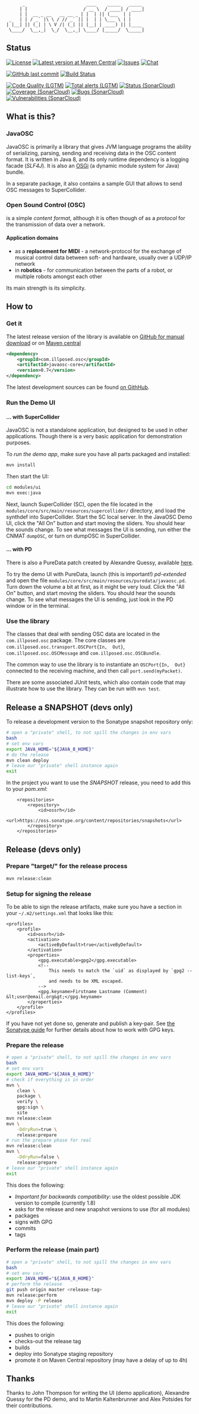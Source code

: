	      _                       ____    _____   _____
	     | |                     / __ \  / ____| / ____|
	     | |  __ _ __   __ __ _ | |  | || (___  | |
	 _   | | / _` |\ \ / // _` || |  | | \___ \ | |
	| |__| || (_| | \ V /| (_| || |__| | ____) || |____
	 \____/  \__,_|  \_/  \__,_| \____/ |_____/  \_____|

<!-- The title was created with: `figlet -k -f big JavaOSC` -->

<!--
SPDX-FileCopyrightText: 2012 C. Ramakrishnan / Illposed Software
SPDX-FileCopyrightText: 2021 Robin Vobruba <hoijui.quaero@gmail.com>

SPDX-License-Identifier: CC0-1.0
-->

## Status

[![License](
https://img.shields.io/github/license/hoijui/JavaOSC.svg?color=orange)](
https://github.com/hoijui/JavaOSC/blob/master/LICENSE)
[![Latest version at Maven Central](
https://maven-badges.herokuapp.com/maven-central/com.illposed.osc/javaosc-core/badge.svg?color=blue)](
https://maven-badges.herokuapp.com/maven-central/com.illposed.osc/javaosc-core/)
[![Issues](
https://img.shields.io/badge/issues-GitHub-red.svg)](
https://github.com/hoijui/JavaOSC/issues)
[![Chat](
https://img.shields.io/badge/chat-IRC-darkgreen.svg)](
irc://irc.freenode.net/javaosc)

[![GitHub last commit](
https://img.shields.io/github/last-commit/hoijui/JavaOSC.svg)](
https://github.com/hoijui/JavaOSC)
[![Build Status](
https://travis-ci.org/hoijui/JavaOSC.svg?branch=master)](
https://travis-ci.org/hoijui/JavaOSC?branch=master)

[![Code Quality (LGTM)](
https://img.shields.io/lgtm/grade/java/g/hoijui/JavaOSC.svg?logo=lgtm&logoWidth=18)](
https://lgtm.com/projects/g/hoijui/JavaOSC/context:java)
[![Total alerts (LGTM)](
https://img.shields.io/lgtm/alerts/g/hoijui/JavaOSC.svg?logo=lgtm&logoWidth=18)](
https://lgtm.com/projects/g/hoijui/JavaOSC/alerts/)
[![Status (SonarCloud)](
https://sonarcloud.io/api/project_badges/measure?project=com.illposed.osc:javaosc&metric=alert_status)](
https://sonarcloud.io/dashboard?id=com.illposed.osc:javaosc)
[![Coverage (SonarCloud)](
https://sonarcloud.io/api/project_badges/measure?project=com.illposed.osc:javaosc&metric=coverage)](
https://sonarcloud.io/component_measures/metric/coverage/list?id=com.illposed.osc:javaosc)
[![Bugs (SonarCloud)](
https://sonarcloud.io/api/project_badges/measure?project=com.illposed.osc:javaosc&metric=bugs)](
https://sonarcloud.io/component_measures/metric/reliability_rating/list?id=com.illposed.osc:javaosc)
[![Vulnerabilities (SonarCloud)](
https://sonarcloud.io/api/project_badges/measure?project=com.illposed.osc:javaosc&metric=vulnerabilities)](
https://sonarcloud.io/component_measures/metric/security_rating/list?id=com.illposed.osc:javaosc)

## What is this?

### JavaOSC

JavaOSC is primarily a library that gives JVM language programs the ability
of serializing, parsing, sending and receiving data in the OSC content format.
It is written in Java 8, and its only runtime dependency is a logging facade (_SLF4J_).
It is also an [OSGi](https://www.osgi.org/developer/what-is-osgi/)
(a dynamic module system for Java) bundle.

In a separate package,
it also contains a sample GUI that allows to send OSC messages to SuperCollider.

### Open Sound Control (OSC)

is a simple _content format_,
although it is often though of as a _protocol_ for the transmission of data over a network.

#### Application domains

* as a **replacement for MIDI** -
  a network-protocol for the exchange of musical control data between soft- and hardware,
  usually over a UDP/IP network
* in **robotics** -
  for communication between the parts of a robot,
  or multiple robots amongst each other

Its main strength is its simplicity.

## How to

### Get it

The latest release version of the library is available on
[GitHub for manual download](https://github.com/hoijui/JavaOSC/releases)
or on
[Maven central](https://search.maven.org/search?q=a:javaosc-core)

```xml
<dependency>
	<groupId>com.illposed.osc</groupId>
	<artifactId>javaosc-core</artifactId>
	<version>0.7</version>
</dependency>
```

The latest development sources can be found
[on GithHub](https://github.com/hoijui/JavaOSC).

### Run the Demo UI

#### ... with SuperCollider

JavaOSC is not a standalone application, but designed to be used in other applications.
Though there is a very basic application for demonstration purposes.

To _run the demo app_, make sure you have all parts packaged and installed:

```bash
mvn install
```

Then start the UI:

```bash
cd modules/ui
mvn exec:java
```

Next, launch SuperCollider (SC), open the file located in the
`modules/core/src/main/resources/supercollider/` directory,
and load the synthdef into SuperCollider.
Start the SC local server. 
In the JavaOSC Demo UI, click the "All On" button and start moving the sliders.
You should hear the sounds change.
To see what messages the UI is sending, run either the CNMAT `dumpOSC`,
or turn on dumpOSC in SuperCollider.

#### ... with PD

There is also a PureData patch created by Alexandre Quessy,
available [here](http://www.sourcelibre.com/puredata/).

To try the demo UI with PureData,
launch (this is important!) _pd-extended_ and open the file
`modules/core/src/main/resources/puredata/javaosc.pd`.
Turn down the volume a bit at first, as it might be very loud.
Click the "All On" button, and start moving the sliders.
You should hear the sounds change.
To see what messages the UI is sending, just look in the PD window or
in the terminal.

### Use the library

The classes that deal with sending OSC data are located in the `com.illposed.osc` package.
The core classes are `com.illposed.osc.transport.OSCPort{In,  Out}`,
`com.illposed.osc.OSCMessage` and `com.illposed.osc.OSCBundle`.

The common way to use the library is to instantiate an `OSCPort{In,  Out}`
connected to the receiving machine, and then call `port.send(myPacket)`.

There are some associated JUnit tests, which also contain code that may illustrate
how to use the library.
They can be run with `mvn test`.


## Release a SNAPSHOT (devs only)

To release a development version to the Sonatype snapshot repository only:

```bash
# open a "private" shell, to not spill the changes in env vars
bash
# set env vars
export JAVA_HOME="${JAVA_8_HOME}"
# do the release
mvn clean deploy
# leave our "private" shell instance again
exit
```

In the project you want to use the _SNAPSHOT_ release,
you need to add this to your _pom.xml_:

```
	<repositories>
		<repository>
			<id>ossrh</id>
			<url>https://oss.sonatype.org/content/repositories/snapshots</url>
		</repository>
	</repositories>
```


## Release (devs only)

### Prepare "target/" for the release process

```bash
mvn release:clean
```

### Setup for signing the release

To be able to sign the release artifacts,
make sure you have a section in your `~/.m2/settings.xml` that looks like this:

	<profiles>
		<profile>
			<id>ossrh</id>
			<activation>
				<activeByDefault>true</activeByDefault>
			</activation>
			<properties>
				<gpg.executable>gpg2</gpg.executable>
				<!--
					This needs to match the `uid` as displayed by `gpg2 --list-keys`,
					and needs to be XML escaped.
				-->
				<gpg.keyname>Firstname Lastname (Comment) &lt;user@email.org&gt;</gpg.keyname>
			</properties>
		</profile>
	</profiles>

If you have not yet done so, generate and publish a key-pair.
See [the Sonatype guide](http://central.sonatype.org/pages/working-with-pgp-signatures.html)
for further details about how to work with GPG keys.

### Prepare the release

```bash
# open a "private" shell, to not spill the changes in env vars
bash
# set env vars
export JAVA_HOME="${JAVA_8_HOME}"
# check if everything is in order
mvn \
	clean \
	package \
	verify \
	gpg:sign \
	site
mvn release:clean
mvn \
	-DdryRun=true \
	release:prepare
# run the prepare phase for real
mvn release:clean
mvn \
	-DdryRun=false \
	release:prepare
# leave our "private" shell instance again
exit
```

This does the following:

* _Important for backwards compatibility_:
use the oldest possible JDK version to compile (currently 1.8)
* asks for the release and new snapshot versions to use (for all modules)
* packages
* signs with GPG
* commits
* tags

### Perform the release (main part)

```bash
# open a "private" shell, to not spill the changes in env vars
bash
# set env vars
export JAVA_HOME="${JAVA_8_HOME}"
# perform the release
git push origin master <release-tag>
mvn release:perform
mvn deploy -P release
# leave our "private" shell instance again
exit
```

This does the following:

* pushes to origin
* checks-out the release tag
* builds
* deploy into Sonatype staging repository
* promote it on Maven Central repository (may have a delay of up to 4h)


## Thanks

Thanks to John Thompson for writing the UI (demo application),
Alexandre Quessy for the PD demo,
and to Martin Kaltenbrunner and Alex Potsides for their contributions.

